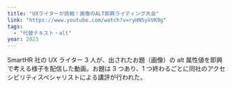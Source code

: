 ```yaml
---
title: "UXライターが挑戦！画像のALT即興ライティング大会"
link: "https://www.youtube.com/watch?v=ryHNSykVK9g"
tags:
  - "代替テキスト・alt"
year: 2023
---
```


SmartHR 社の UX ライター 3 人が、出されたお題（画像）の alt 属性値を即興で考える様子を配信した動画。お題は 3 つあり、1 つ終わるごとに同社のアクセシビリティスペシャリストによる講評が行われた。

